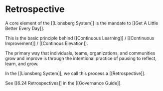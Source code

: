 # Retrospective
A core element of the [[Lionsberg System]] is the mandate to [[Get A Little Better Every Day]]. 

This is the basic principle behind [[Continuous Learning]] / [[Continuous Improvement]] / [[Continous Elevation]]. 

The primary way that individuals, teams, organizations, and communities grow and improve is through the intentional practice of pausing to reflect, learn, and grow. 

In the [[Lionsberg System]], we call this process a [[Retrospective]]. 

See [[6.24 Retrospectives]] in the [[Governance Guide]]. 